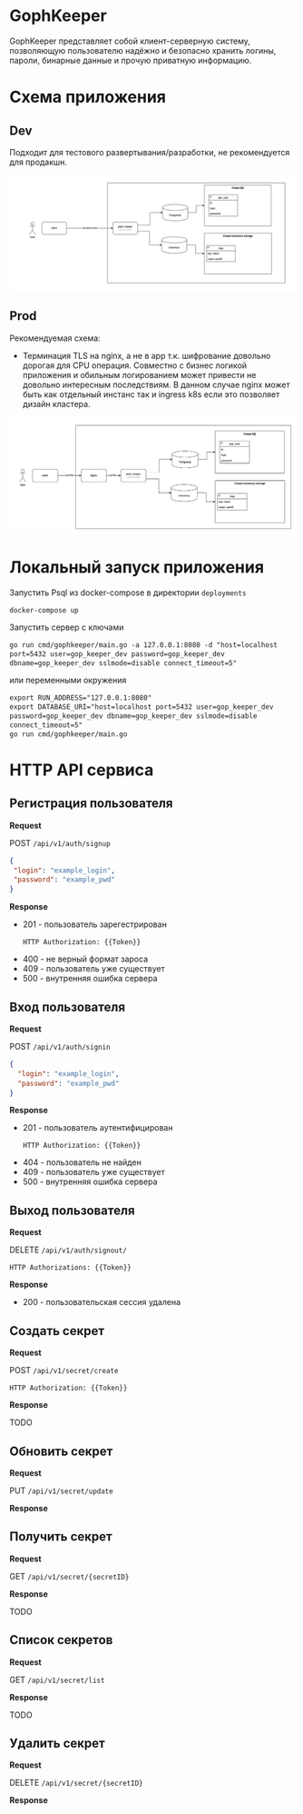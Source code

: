 # GophKeeper

GophKeeper представляет собой клиент-серверную систему, 
позволяющую пользователю надёжно и безопасно хранить логины, 
пароли, бинарные данные и прочую приватную информацию.

# Схема приложения

## Dev

Подходит для тестового развертывания/разработки, не рекомендуется для продакшн.

![](docs/img/app.png)

## Prod

Рекомендуемая схема:
- Терминация TLS на nginx, а не в app т.к. шифрование довольно дорогая для CPU операция.
  Совместно с бизнес логикой приложения и обильным логированием может привести не довольно интересным последствиям.
  В данном случае nginx может быть как отдельный инстанс так и ingress k8s если это позволяет дизайн кластера.

![](docs/img/app_nginx.png)

# Локальный запуск приложения

Запустить Psql из docker-compose в директории `deployments`
```shell
docker-compose up
```

Запустить сервер с ключами 
```shell
go run cmd/gophkeeper/main.go -a 127.0.0.1:8080 -d "host=localhost port=5432 user=gop_keeper_dev password=gop_keeper_dev dbname=gop_keeper_dev sslmode=disable connect_timeout=5"
```
или переменными окружения
```shell
export RUN_ADDRESS="127.0.0.1:8080"
export DATABASE_URI="host=localhost port=5432 user=gop_keeper_dev password=gop_keeper_dev dbname=gop_keeper_dev sslmode=disable connect_timeout=5"
go run cmd/gophkeeper/main.go
```

# HTTP API сервиса

## Регистрация пользователя
**Request**

POST `/api/v1/auth/signup`
 ```json
{
  "login": "example_login",
  "password": "example_pwd"
}
```

**Response**  

- 201 - пользователь зарегестрирован
  ```
  HTTP Authorization: {{Token}}
  ```
- 400 - не верный формат зароса
- 409 - пользователь уже существует
- 500 - внутренняя ошибка сервера

## Вход пользователя
**Request**

POST `/api/v1/auth/signin`
```json
{
  "login": "example_login",
  "password": "example_pwd"
}
```

**Response**
- 201 - пользователь аутентифицирован
  ```
  HTTP Authorization: {{Token}}
  ```
- 404 - пользователь не найден
- 409 - пользователь уже существует
- 500 - внутренняя ошибка сервера

## Выход пользователя

**Request**

DELETE `/api/v1/auth/signout/`
```
HTTP Authorizations: {{Token}}
```

**Response**

- 200 - пользовательская сессия удалена

## Создать секрет

**Request**

POST `/api/v1/secret/create`
```
HTTP Authorization: {{Token}}
```

**Response**

TODO

## Обновить секрет

**Request**

PUT `/api/v1/secret/update`

**Response**

## Получить секрет

**Request**

GET `/api/v1/secret/{secretID}`

**Response**

TODO

## Список секретов

**Request**

GET `/api/v1/secret/list`

**Response**

TODO

##  Удалить секрет

**Request**

DELETE `/api/v1/secret/{secretID}`

**Response**